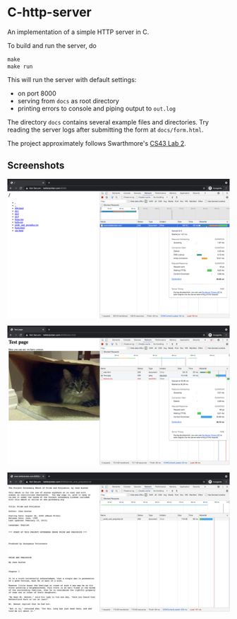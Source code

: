 # C-http-server
An implementation of a simple HTTP server in C.

To build and run the server, do
```
make
make run
```
This will run the server with default settings:
* on port 8000
* serving from `docs` as root directory
* printing errors to console and piping output to `out.log`

The directory `docs` contains several example files and directories. Try reading the server logs after submitting the form at `docs/form.html`.

The project approximately follows Swarthmore's [CS43 Lab 2](https://www.cs.swarthmore.edu/~kwebb/cs43/f17/labs/lab2.html).

## Screenshots

![home page](img/home_page.png)

![test page](img/test_page.png)

![ebook page](img/ebook.png)

